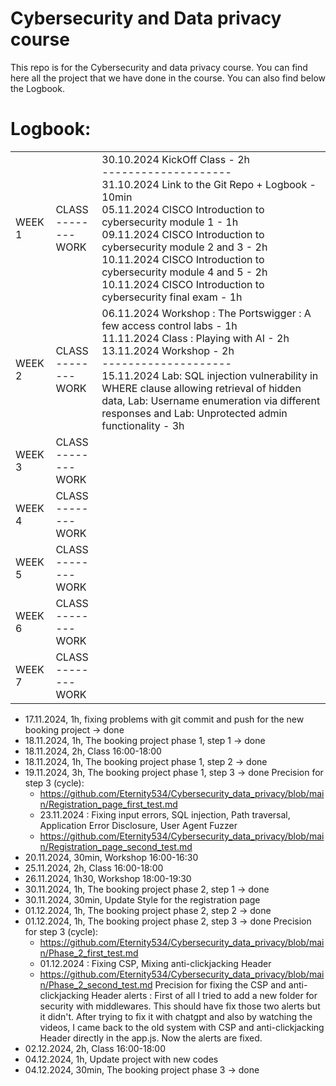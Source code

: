 # Cybersecurity and Data privacy course

This repo is for the Cybersecurity and data privacy course. You can find here all the project that we have done in the course.
You can also find below the Logbook.

# Logbook:

<table>
  <tr>
  <!-- WEEK 1 -->
    <td>WEEK 1</td>
    <td>CLASS</br>--------</br>
    WORK
    </td>
    <td>
    30.10.2024 KickOff Class - 2h</br>
    --------------------</br>
    31.10.2024 Link to the Git Repo + Logbook - 10min</br>
    05.11.2024 CISCO Introduction to cybersecurity module 1 - 1h</br>
    09.11.2024 CISCO Introduction to cybersecurity module 2 and 3 - 2h</br>
    10.11.2024 CISCO Introduction to cybersecurity module 4 and 5 - 2h</br>
    10.11.2024 CISCO Introduction to cybersecurity final exam - 1h
    </td>
  </tr>
  <tr>
  <!-- WEEK 2 -->
    <td>WEEK 2</td>
    <td>CLASS</br>--------</br>
    WORK
    </td>
    <td>
    06.11.2024 Workshop : The Portswigger : A few access control labs - 1h</br>
    11.11.2024 Class : Playing with AI - 2h</br>
    13.11.2024 Workshop - 2h</br>
    --------------------</br>
    15.11.2024 Lab: SQL injection vulnerability in WHERE clause allowing retrieval of hidden data, Lab: Username enumeration via different responses and Lab: Unprotected admin functionality - 3h</br>
    </td>
  </tr>
  <tr>
  <!-- WEEK 3 -->
    <td>WEEK 3</td>
    <td>CLASS</br>--------</br>
    WORK
    </td>
  </tr>
  <tr>
  <!-- WEEK 4 -->
    <td>WEEK 4</td>
    <td>CLASS</br>--------</br>
    WORK
    </td>
  </tr>
  <tr>
  <!-- WEEK 5 -->
    <td>WEEK 5</td>
    <td>CLASS</br>--------</br>
    WORK
    </td>
  </tr>
  <tr>
  <!-- WEEK 6 -->
    <td>WEEK 6</td>
    <td>CLASS</br>--------</br>
    WORK
    </td>
  </tr>
  <tr>
  <!-- WEEK 7 -->
    <td>WEEK 7</td>
    <td>CLASS</br>--------</br>
    WORK
    </td>
  </tr>
</table>

- 17.11.2024, 1h, fixing problems with git commit and push for the new booking project -> done
- 18.11.2024, 1h, The booking project phase 1, step 1 -> done
- 18.11.2024, 2h, Class 16:00-18:00
- 18.11.2024, 1h, The booking project phase 1, step 2 -> done
- 19.11.2024, 3h, The booking project phase 1, step 3 -> done
Precision for step 3 (cycle):
    - https://github.com/Eternity534/Cybersecurity_data_privacy/blob/main/Registration_page_first_test.md
    - 23.11.2024 : Fixing input errors, SQL injection, Path traversal, Application Error Disclosure, User Agent Fuzzer
    - https://github.com/Eternity534/Cybersecurity_data_privacy/blob/main/Registration_page_second_test.md
- 20.11.2024, 30min, Workshop 16:00-16:30
- 25.11.2024, 2h, Class 16:00-18:00
- 26.11.2024, 1h30, Workshop 18:00-19:30
- 30.11.2024, 1h, The booking project phase 2, step 1 -> done
- 30.11.2024, 30min, Update Style for the registration page
- 01.12.2024, 1h, The booking project phase 2, step 2 -> done
- 01.12.2024, 1h, The booking project phase 2, step 3 -> done
Precision for step 3 (cycle):
    - https://github.com/Eternity534/Cybersecurity_data_privacy/blob/main/Phase_2_first_test.md
    - 01.12.2024 : Fixing CSP, Mixing anti-clickjacking Header
    - https://github.com/Eternity534/Cybersecurity_data_privacy/blob/main/Phase_2_second_test.md
Precision for fixing the CSP and anti-clickjacking Header alerts :
    First of all I tried to add a new folder for security with middlewares. This should have fix those two alerts but it didn't.
    After trying to fix it with chatgpt and also by watching the videos, I came back to the old system with CSP and anti-clickjacking Header directly in the app.js.
    Now the alerts are fixed.
- 02.12.2024, 2h, Class 16:00-18:00
- 04.12.2024, 1h, Update project with new codes
- 04.12.2024, 30min, The booking project phase 3 -> done